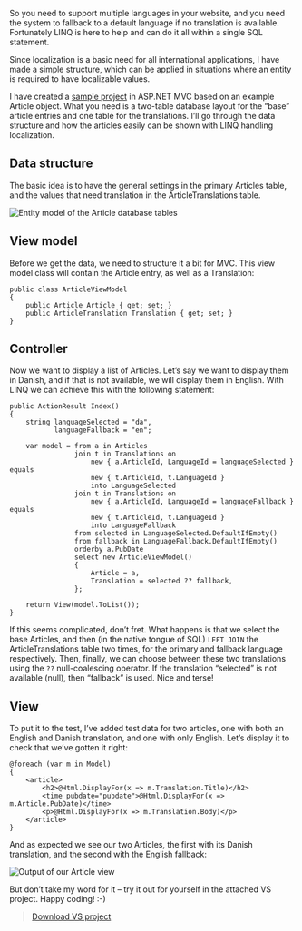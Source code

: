 So you need to support multiple languages in your website, and you need the system to fallback to a default language if no translation is available. Fortunately LINQ is here to help and can do it all within a single SQL statement.

Since localization is a basic need for all international applications, I have made a simple structure, which can be applied in situations where an entity is required to have localizable values.

<!-- more-->

I have created a [sample project](#projectattachment) in ASP.NET MVC based on an example Article object. What you need is a two-table database layout for the “base” article entries and one table for the translations. I’ll go through the data structure and how the articles easily can be shown with LINQ handling localization.

## Data structure

The basic idea is to have the general settings in the primary Articles table, and the values that need translation in the ArticleTranslations table.

![Entity model of the Article database tables](/images/blog/localization-with-fallback-using-linq/Model.png "Database Entity Model")

## View model

Before we get the data, we need to structure it a bit for MVC. This view model class will contain the Article entry, as well as a Translation:

    public class ArticleViewModel
    {
        public Article Article { get; set; }
        public ArticleTranslation Translation { get; set; }
    }

## Controller

Now we want to display a list of Articles. Let’s say we want to display them in Danish, and if that is not available, we will display them in English. With LINQ we can achieve this with the following statement:

    public ActionResult Index()
    {
        string languageSelected = "da",
               languageFallback = "en";
     
        var model = from a in Articles
                    join t in Translations on
                        new { a.ArticleId, LanguageId = languageSelected } equals
                        new { t.ArticleId, t.LanguageId }
                        into LanguageSelected
                    join t in Translations on
                        new { a.ArticleId, LanguageId = languageFallback } equals
                        new { t.ArticleId, t.LanguageId }
                        into LanguageFallback
                    from selected in LanguageSelected.DefaultIfEmpty()
                    from fallback in LanguageFallback.DefaultIfEmpty()
                    orderby a.PubDate
                    select new ArticleViewModel()
                    {
                        Article = a,
                        Translation = selected ?? fallback,
                    };
     
        return View(model.ToList());
    }

If this seems complicated, don’t fret. What happens is that we select the base Articles, and then (in the native tongue of SQL) `LEFT JOIN` the ArticleTranslations table two times, for the primary and fallback language respectively. Then, finally, we can choose between these two translations using the `??` null-coalescing operator. If the translation “selected” is not available (null), then “fallback” is used. Nice and terse!

## View

To put it to the test, I’ve added test data for two articles, one with both an English and Danish translation, and one with only English. Let’s display it to check that we’ve gotten it right:

    @foreach (var m in Model)
    {
        <article>
            <h2>@Html.DisplayFor(x => m.Translation.Title)</h2>
            <time pubdate="pubdate">@Html.DisplayFor(x => m.Article.PubDate)</time>
            <p>@Html.DisplayFor(x => m.Translation.Body)</p>
        </article>
    }

And as expected we see our two Articles, the first with its Danish translation, and the second with the English fallback:

![Output of our Article view](/images/blog/localization-with-fallback-using-linq/Output.png)

But don’t take my word for it – try it out for yourself in the attached VS project. Happy coding! :-)

> <a name="projectattachment"></a>[Download VS project](/images/blog/localization-with-fallback-using-linq/LinqResourceFallback.zip)
